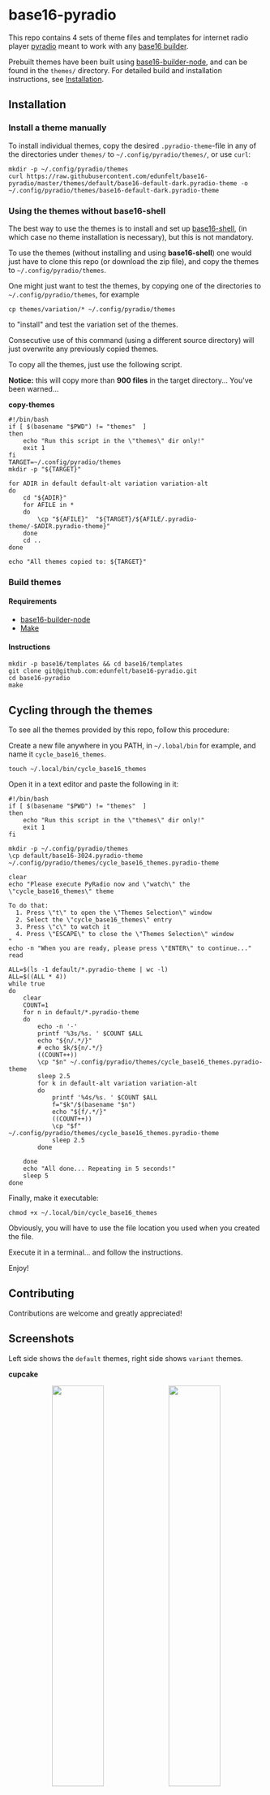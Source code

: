 # base16-pyradio
This repo contains 4 sets of theme files and templates for internet radio player [pyradio](https://github.com/coderholic/pyradio) meant to work with any [base16 builder](https://github.com/base16-project/base16).

Prebuilt themes have been built using [base16-builder-node](https://github.com/base16-project/base16-builder-node), and can be found in the `themes/` directory. For detailed build and installation instructions, see [Installation](#installation).

## Installation
### Install a theme manually
To install individual themes, copy the desired `.pyradio-theme`-file in any of the directories under `themes/` to `~/.config/pyradio/themes/`, or use `curl`:

```
mkdir -p ~/.config/pyradio/themes
curl https://raw.githubusercontent.com/edunfelt/base16-pyradio/master/themes/default/base16-default-dark.pyradio-theme -o ~/.config/pyradio/themes/base16-default-dark.pyradio-theme
```

### Using the themes without base16-shell

The best way to use the themes is to install and set up [base16-shell](https://github.com/base16-project/base16-shell), (in which case no theme installation is necessary), but this is not mandatory.

To use the themes (without installing and using **base16-shell**) one would just have to clone this repo (or download the zip file), and copy the themes to `~/.config/pyradio/themes`.

One might just want to test the themes, by copying one of the directories to `~/.config/pyradio/themes`, for example

    cp themes/variation/* ~/.config/pyradio/themes

to "install" and test the variation set of the themes.

Consecutive use of this command (using a different source directory) will just overwrite any previously copied themes.

To copy all the themes, just use the following script.

**Notice:** this will copy more than **900 files** in the target directory... You've been warned...

**copy-themes**
```
#!/bin/bash
if [ $(basename "$PWD") != "themes"  ]
then
    echo "Run this script in the \"themes\" dir only!"
    exit 1
fi
TARGET=~/.config/pyradio/themes
mkdir -p "${TARGET}"

for ADIR in default default-alt variation variation-alt
do
    cd "${ADIR}"
    for AFILE in *
    do
        \cp "${AFILE}"  "${TARGET}/${AFILE/.pyradio-theme/-$ADIR.pyradio-theme}"
    done
    cd ..
done

echo "All themes copied to: ${TARGET}"
```

### Build themes
#### Requirements

- [base16-builder-node](https://github.com/base16-project/base16-builder-node)
- [Make](https://www.gnu.org/software/make/)

#### Instructions

```
mkdir -p base16/templates && cd base16/templates
git clone git@github.com:edunfelt/base16-pyradio.git
cd base16-pyradio
make
```


## Cycling through the themes

To see all the themes provided by this repo, follow this procedure:

Create a new file anywhere in you PATH, in `~/.lobal/bin` for example, and name it `cycle_base16_themes`.

```
touch ~/.local/bin/cycle_base16_themes
```

Open it in a text editor and paste the following in it:

```
#!/bin/bash
if [ $(basename "$PWD") != "themes"  ]
then
    echo "Run this script in the \"themes\" dir only!"
    exit 1
fi

mkdir -p ~/.config/pyradio/themes
\cp default/base16-3024.pyradio-theme ~/.config/pyradio/themes/cycle_base16_themes.pyradio-theme

clear
echo "Please execute PyRadio now and \"watch\" the \"cycle_base16_themes\" theme

To do that:
  1. Press \"t\" to open the \"Themes Selection\" window
  2. Select the \"cycle_base16_themes\" entry
  3. Press \"c\" to watch it
  4. Press \"ESCAPE\" to close the \"Themes Selection\" window
"
echo -n "When you are ready, please press \"ENTER\" to continue..."
read

ALL=$(ls -1 default/*.pyradio-theme | wc -l)
ALL=$((ALL * 4))
while true
do
    clear
    COUNT=1
    for n in default/*.pyradio-theme
    do
        echo -n '-'
        printf '%3s/%s. ' $COUNT $ALL
        echo "${n/.*/}"
        # echo $k/${n/.*/}
        ((COUNT++))
        \cp "$n" ~/.config/pyradio/themes/cycle_base16_themes.pyradio-theme
        sleep 2.5
        for k in default-alt variation variation-alt
        do
            printf '%4s/%s. ' $COUNT $ALL
            f="$k"/$(basename "$n")
            echo "${f/.*/}"
            ((COUNT++))
            \cp "$f" ~/.config/pyradio/themes/cycle_base16_themes.pyradio-theme
            sleep 2.5
        done

    done
    echo "All done... Repeating in 5 seconds!"
    sleep 5
done
```

Finally, make it executable:

```
chmod +x ~/.local/bin/cycle_base16_themes
```

Obviously, you will have to use the file location you used when you created the file.

Execute it in a terminal... and follow the instructions.

Enjoy!


## Contributing

Contributions are welcome and greatly appreciated!


## Screenshots
Left side shows the `default` themes, right side shows `variant` themes.

**cupcake**

<p align="center">
    <img src="assets/cupcake.png" width="45%" />
    <img src="assets/cupcake-variant.png" width="45%" />
</p>

**nord**

<p align="center">
    <img src="assets/nord.png" width="45%" />
    <img src="assets/nord-variant.png" width="45%" />
</p>

**catppuccin**

<p align="center">
    <img src="assets/catppuccin.png" width="45%" />
    <img src="assets/catppuccin-variant.png" width="45%" />
</p>


**solarized-dark**

<p align="center">
    <img src="assets/solarized-dark.png" width="45%" />
    <img src="assets/solarized-dark-variant.png" width="45%" />
</p>


**solarized-light**

<p align="center">
    <img src="assets/solarized-light.png" width="45%" />
    <img src="assets/solarized-light-variant.png" width="45%" />
</p>
